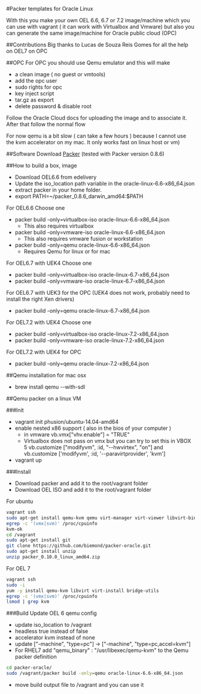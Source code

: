 #Packer templates for Oracle Linux

With this you make your own OEL 6.6, 6.7 or 7.2 image/machine which you can use with vagrant ( it can work with Virtualbox and Vmware)
but also you can generate the same image/machine for Oracle public cloud (OPC)

##Contributions
Big thanks to Lucas de Souza Reis Gomes for all the help on OEL7 on OPC

##OPC
For OPC you should use Qemu emulator and this will make
- a clean image ( no guest or vmtools)
- add the opc user
- sudo rights for opc
- key inject script
- tar.gz as export
- delete password & disable root

Follow the Oracle Cloud docs for uploading the image and to associate it. After that follow the normal flow


For now qemu is a bit slow ( can take a few hours ) because I cannot use the kvm accelerator on my mac. It only works fast on linux host or vm)

##Software
Download [Packer](http://packer.io) (tested with Packer version 0.8.6)

##How to build a box, image
- Download OEL6.6 from edelivery
- Update the iso_location path variable in the oracle-linux-6.6-x86_64.json
- extract packer in your home folder.
- export PATH=~/packer_0.8.6_darwin_amd64:$PATH

For OEL6.6 Choose one
- packer build -only=virtualbox-iso oracle-linux-6.6-x86_64.json
	- This also requires virtualbox
- packer build -only=vmware-iso oracle-linux-6.6-x86_64.json
	- This also requires vmware fusion or workstation
- packer build -only=qemu oracle-linux-6.6-x86_64.json
	- Requires Qemu for linux or for mac

For OEL6.7 with UEK4 Choose one
- packer build -only=virtualbox-iso oracle-linux-6.7-x86_64.json
- packer build -only=vmware-iso oracle-linux-6.7-x86_64.json

For OEL6.7 with UEK3 for the OPC (UEK4 does not work, probably need to install the right Xen drivers)
- packer build -only=qemu oracle-linux-6.7-x86_64.json

For OEL7.2 with UEK4 Choose one
- packer build -only=virtualbox-iso oracle-linux-7.2-x86_64.json
- packer build -only=vmware-iso oracle-linux-7.2-x86_64.json

For OEL7.2 with UEK4 for OPC
- packer build -only=qemu oracle-linux-7.2-x86_64.json

##Qemu installation for mac osx
- brew install qemu --with-sdl

##Qemu packer on a linux VM

###Init
- vagrant init phusion/ubuntu-14.04-amd64
- enable nested x86 support ( also in the bios of your computer )
	- in vmware vb.vmx["vhv.enable"] = "TRUE"
	- Virtualbox does not pass on vmx but you can try to set this in VBOX 5 vb.customize ["modifyvm", :id, "--hwvirtex", "on"] and vb.customize ['modifyvm', :id, '--paravirtprovider', 'kvm']
- vagrant up

###Install

- Download packer and add it to the root/vagrant folder
- Download OEL ISO and add it to the root/vagrant folder

For ubuntu
```bash
vagrant ssh
sudo apt-get install qemu-kvm qemu virt-manager virt-viewer libvirt-bin
egrep -c '(vmx|svm)' /proc/cpuinfo
kvm-ok
cd /vagrant
sudo apt-get install git
git clone https://github.com/biemond/packer-oracle.git
sudo apt-get install unzip
unzip packer_0.10.0_linux_amd64.zip
```

For OEL 7
```bash
vagrant ssh
sudo -i
yum -y install qemu-kvm libvirt virt-install bridge-utils
egrep -c '(vmx|svm)' /proc/cpuinfo
lsmod | grep kvm
```

###Build
Update OEL 6 qemu config
- update iso_location to /vagrant
- headless true instead of false
- accelerator kvm instead of none
- update ["-machine", "type=pc"] -> ["-machine", "type=pc,accel=kvm"]
- For RHEL7 add "qemu_binary" : "/usr/libexec/qemu-kvm" to the Qemu packer definition

```bash
cd packer-oracle/
sudo /vagrant/packer build -only=qemu oracle-linux-6.6-x86_64.json
```

- move build output file to /vagrant and you can use it